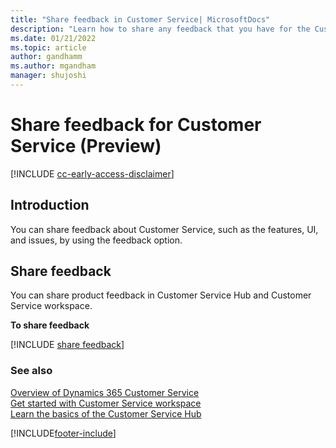 ```yaml
---
title: "Share feedback in Customer Service| MicrosoftDocs"
description: "Learn how to share any feedback that you have for the Customer Service Hub app."
ms.date: 01/21/2022
ms.topic: article
author: gandhamm
ms.author: mgandham
manager: shujoshi
---
```


# Share feedback for Customer Service (Preview)

[!INCLUDE [cc-early-access-disclaimer](../includes/cc-early-access.md)]

## Introduction

You can share feedback about Customer Service, such as the features, UI, and issues, by using the feedback option.

## Share feedback

You can share product feedback in Customer Service Hub and Customer Service workspace.

**To share feedback**

[!INCLUDE [share feedback](../includes/share-feedback.md)]
 
 ### See also

[Overview of Dynamics 365 Customer Service](overview.md)                                                                                                    
[Get started with Customer Service workspace](csw-overview.md)                                                                                                                
[Learn the basics of the Customer Service Hub](customer-service-hub-user-guide-basics.md)                                                                                   

[!INCLUDE[footer-include](../includes/footer-banner.md)]
